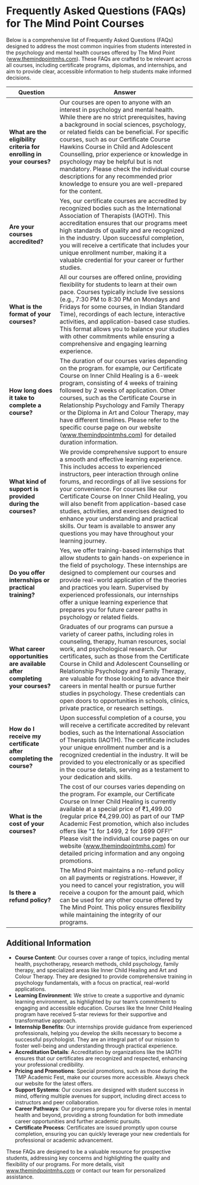 # Frequently Asked Questions (FAQs) for The Mind Point Courses

Below is a comprehensive list of Frequently Asked Questions (FAQs) designed to address the most common inquiries from students interested in the psychology and mental health courses offered by The Mind Point (www.themindpointmhs.com). These FAQs are crafted to be relevant across all courses, including certificate programs, diplomas, and internships, and aim to provide clear, accessible information to help students make informed decisions.

| **Question**                                                               | **Answer**                                                                                                                                                                                                                                                                                                                                                                                                                                                                                                                                               |
| -------------------------------------------------------------------------- | -------------------------------------------------------------------------------------------------------------------------------------------------------------------------------------------------------------------------------------------------------------------------------------------------------------------------------------------------------------------------------------------------------------------------------------------------------------------------------------------------------------------------------------------------------- |
| **What are the eligibility criteria for enrolling in your courses?**       | Our courses are open to anyone with an interest in psychology and mental health. While there are no strict prerequisites, having a background in social sciences, psychology, or related fields can be beneficial. For specific courses, such as our Certificate Course Hawkins Course in Child and Adolescent Counselling, prior experience or knowledge in psychology may be helpful but is not mandatory. Please check the individual course descriptions for any recommended prior knowledge to ensure you are well-prepared for the content.        |
| **Are your courses accredited?**                                           | Yes, our certificate courses are accredited by recognized bodies such as the International Association of Therapists (IAOTH). This accreditation ensures that our programs meet high standards of quality and are recognized in the industry. Upon successful completion, you will receive a certificate that includes your unique enrollment number, making it a valuable credential for your career or further studies.                                                                                                                                |
| **What is the format of your courses?**                                    | All our courses are offered online, providing flexibility for students to learn at their own pace. Courses typically include live sessions (e.g., 7:30 PM to 8:30 PM on Mondays and Fridays for some courses, in Indian Standard Time), recordings of each lecture, interactive activities, and application-based case studies. This format allows you to balance your studies with other commitments while ensuring a comprehensive and engaging learning experience.                                                                                   |
| **How long does it take to complete a course?**                            | The duration of our courses varies depending on the program. for example, our Certificate Course on Inner Child Healing is a 6-week program, consisting of 4 weeks of training followed by 2 weeks of application. Other courses, such as the Certificate Course in Relationship Psychology and Family Therapy or the Diploma in Art and Colour Therapy, may have different timelines. Please refer to the specific course page on our website (www.themindpointmhs.com) for detailed duration information.                                              |
| **What kind of support is provided during the courses?**                   | We provide comprehensive support to ensure a smooth and effective learning experience. This includes access to experienced instructors, peer interaction through online forums, and recordings of all live sessions for your convenience. For courses like our Certificate Course on Inner Child Healing, you will also benefit from application-based case studies, activities, and exercises designed to enhance your understanding and practical skills. Our team is available to answer any questions you may have throughout your learning journey. |
| **Do you offer internships or practical training?**                        | Yes, we offer training-based internships that allow students to gain hands-on experience in the field of psychology. These internships are designed to complement our courses and provide real-world application of the theories and practices you learn. Supervised by experienced professionals, our internships offer a unique learning experience that prepares you for future career paths in psychology or related fields.                                                                                                                         |
| **What career opportunities are available after completing your courses?** | Graduates of our programs can pursue a variety of career paths, including roles in counseling, therapy, human resources, social work, and psychological research. Our certificates, such as those from the Certificate Course in Child and Adolescent Counselling or Relationship Psychology and Family Therapy, are valuable for those looking to advance their careers in mental health or pursue further studies in psychology. These credentials can open doors to opportunities in schools, clinics, private practice, or research settings.        |
| **How do I receive my certificate after completing the course?**           | Upon successful completion of a course, you will receive a certificate accredited by relevant bodies, such as the International Association of Therapists (IAOTH). The certificate includes your unique enrollment number and is a recognized credential in the industry. It will be provided to you electronically or as specified in the course details, serving as a testament to your dedication and skills.                                                                                                                                         |
| **What is the cost of your courses?**                                      | The cost of our courses varies depending on the program. For example, our Certificate Course on Inner Child Healing is currently available at a special price of ₹1,499.00 (regular price ₹4,299.00) as part of our TMP Academic Fest promotion, which also includes offers like "1 for 1499, 2 for 1699 OFF!" Please visit the individual course pages on our website (www.themindpointmhs.com) for detailed pricing information and any ongoing promotions.                                                                                            |
| **Is there a refund policy?**                                              | The Mind Point maintains a no-refund policy on all payments or registrations. However, if you need to cancel your registration, you will receive a coupon for the amount paid, which can be used for any other course offered by The Mind Point. This policy ensures flexibility while maintaining the integrity of our programs.                                                                                                                                                                                                                        |

## Additional Information

- **Course Content**: Our courses cover a range of topics, including mental health, psychotherapy, research methods, child psychology, family therapy, and specialized areas like Inner Child Healing and Art and Colour Therapy. They are designed to provide comprehensive training in psychology fundamentals, with a focus on practical, real-world applications.
- **Learning Environment**: We strive to create a supportive and dynamic learning environment, as highlighted by our team’s commitment to engaging and accessible education. Courses like the Inner Child Healing program have received 5-star reviews for their supportive and transformative approach.
- **Internship Benefits**: Our internships provide guidance from experienced professionals, helping you develop the skills necessary to become a successful psychologist. They are an integral part of our mission to foster well-being and understanding through practical experience.
- **Accreditation Details**: Accreditation by organizations like the IAOTH ensures that our certificates are recognized and respected, enhancing your professional credibility.
- **Pricing and Promotions**: Special promotions, such as those during the TMP Academic Fest, make our courses more accessible. Always check our website for the latest offers.
- **Support Systems**: Our courses are designed with student success in mind, offering multiple avenues for support, including direct access to instructors and peer collaboration.
- **Career Pathways**: Our programs prepare you for diverse roles in mental health and beyond, providing a strong foundation for both immediate career opportunities and further academic pursuits.
- **Certificate Process**: Certificates are issued promptly upon course completion, ensuring you can quickly leverage your new credentials for professional or academic advancement.

These FAQs are designed to be a valuable resource for prospective students, addressing key concerns and highlighting the quality and flexibility of our programs. For more details, visit www.themindpointmhs.com or contact our team for personalized assistance.
